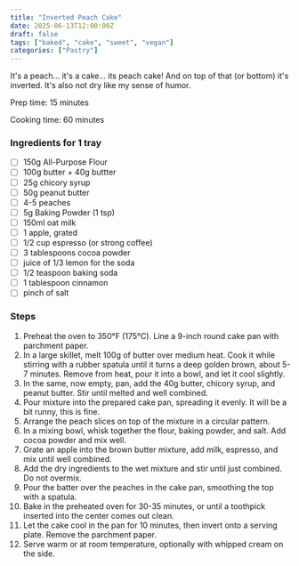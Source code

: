 ```yaml
---
title: "Inverted Peach Cake"
date: 2025-06-13T12:00:00Z
draft: false
tags: ["baked", "cake", "sweet", "vegan"]
categories: ["Pastry"]
---
```


It's a peach... it's a cake... its peach cake! And on top of that (or bottom) it's inverted. It's also not dry like my sense of humor.

<div class="recipe" id="recipe">
Prep time: 15 minutes

Cooking time: 60 minutes

### Ingredients for 1 tray
- [ ] 150g All-Purpose Flour
- [ ] 100g butter + 40g buttter
- [ ] 25g chicory syrup
- [ ] 50g peanut butter
- [ ] 4-5 peaches
- [ ] 5g Baking Powder (1 tsp)
- [ ] 150ml oat milk
- [ ] 1 apple, grated
- [ ] 1/2 cup espresso (or strong coffee)
- [ ] 3 tablespoons cocoa powder
- [ ] juice of 1/3 lemon for the soda
- [ ] 1/2 teaspoon baking soda
- [ ] 1 tablespoon cinnamon
- [ ] pinch of salt

### Steps
1. Preheat the oven to 350°F (175°C). Line a 9-inch round cake pan with parchment paper.
2. In a large skillet, melt 100g of butter over medium heat. Cook it while stirring with a rubber spatula until it turns a deep golden brown, about 5-7 minutes. Remove from heat, pour it into a bowl, and let it cool slightly.
3. In the same, now empty, pan, add the 40g butter, chicory syrup, and peanut butter. Stir until melted and well combined.
4. Pour mixture into the prepared cake pan, spreading it evenly. It will be a bit runny, this is fine.
5. Arrange the peach slices on top of the mixture in a circular pattern.
6. In a mixing bowl, whisk together the flour, baking powder, and salt. Add cocoa powder and mix well.
7. Grate an apple into the brown butter mixture, add milk, espresso, and mix until well combined.
8. Add the dry ingredients to the wet mixture and stir until just combined. Do not overmix.
9. Pour the batter over the peaches in the cake pan, smoothing the top with a spatula.
10. Bake in the preheated oven for 30-35 minutes, or until a toothpick inserted into the center comes out clean.
11. Let the cake cool in the pan for 10 minutes, then invert onto a serving plate. Remove the parchment paper.
12. Serve warm or at room temperature, optionally with whipped cream on the side.
</div>